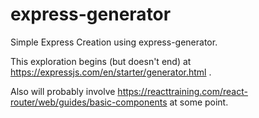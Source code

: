 # express-generator
Simple Express Creation using express-generator.

This exploration begins (but doesn't end) at https://expressjs.com/en/starter/generator.html .

Also will probably involve https://reacttraining.com/react-router/web/guides/basic-components at some point.
